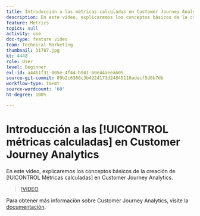 ```yaml
---
title: Introducción a las métricas calculadas en Customer Journey Analytics
description: En este vídeo, explicaremos los conceptos básicos de la creación de métricas calculadas en Customer Journey Analytics de Adobe.
feature: Metrics
topics: null
activity: use
doc-type: feature video
team: Technical Marketing
thumbnail: 31787.jpg
kt: 4448
role: User
level: Beginner
exl-id: a44b1f31-005e-4f44-b941-60e44aeea605
source-git-commit: 89b2c6366c3b4224173d24845110adecf5d0b7db
workflow-type: tm+mt
source-wordcount: '60'
ht-degree: 100%

---
```


# Introducción a las [!UICONTROL métricas calculadas] en Customer Journey Analytics

En este vídeo, explicaremos los conceptos básicos de la creación de [!UICONTROL Métricas calculadas] en Customer Journey Analytics.

>[!VIDEO](https://video.tv.adobe.com/v/31787/?quality=12&learn=on)

Para obtener más información sobre Customer Journey Analytics, visite la [documentación](https://experienceleague.adobe.com/docs/analytics-platform/using/cja-landing.html?lang=es).
